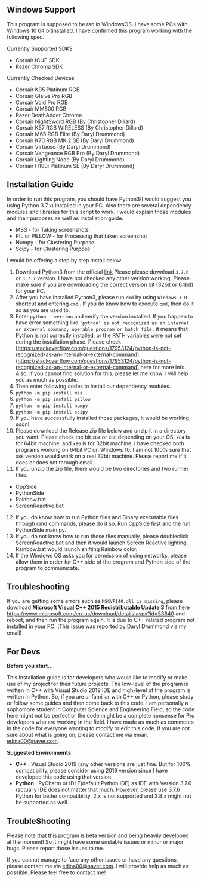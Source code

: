 ## Windows Support
This program is supposed to be ran in WindowsOS. I have some PCs with Windows 10 64 bitinstalled. I have confirmed this program working with the following spec.


Currently Supported SDKS
- Corsair ICUE SDK
- Razer Chroma SDK

Currently Checked Devices
- Corsair K95 Platinum RGB
- Corsair Glaive Pro RGB
- Corsair Void Pro RGB
- Corsair MM800 RGB
- Razer DeathAdder Chroma
- Corsair NightSword RGB (By Christopher Dillard)
- Corsair K57 RGB WIRELESS (By Christopher Dillard)
- Corsair M65 RGB Elite (By Daryl Drummond)
- Corsair K70 RGB MK.2 SE (By Daryl Drummond)
- Corsair Virtuoso (By Daryl Drummond)
- Corsair Vengeance RGB Pro (By Daryl Drummond)
- Corsair Lighting Node (By Daryl Drummond)
- Corsair H100i Platinum SE (By Daryl Drummond)


## Installation Guide
In order to run this program, you should have Python3(I would suggest you using  Python 3.7.x) installed in your PC. Also there are several dependency modules and libraries for this script to work. I would explain those modules and their purposes as well as installation guide. 

 - MSS - for Taking screenshots
 - PIL or PILLOW - for Processing that taken screenshot
 - Numpy - for Clustering Purpose
 - Scipy - for Clustering Purpose

I would be offering a step by step install below. 

 1. Download Python3 from the official [link](https://www.python.org/downloads/) Please please download `3.7.6` or `3.7.7` version. I have not checked any other version working. Please make sure if you are downloading the correct version bit (32bit or 64bit) for your PC. 
 2. After you have installed Python3, please run `cmd` by using `Windows + R` shortcut and entering `cmd` . If you do know how to execute `cmd`, then do it so as you are used to.
 3. Enter `python --version` and verify the version installed. If you happen to have error something like `'python' is not recognized as an internal or external command,
operable program or batch file.`  it means that Python is not correctly installed, or the PATH variables were not set during the installation phase. Please check [https://stackoverflow.com/questions/17953124/python-is-not-recognized-as-an-internal-or-external-command](https://stackoverflow.com/questions/17953124/python-is-not-recognized-as-an-internal-or-external-command) here for more info. Also, if you cannot find solution for this, please let me know. I will help you as much as possible.
 4. Then enter following codes to install our dependency modules. 
 5. `python -m pip install mss`
 6. `python -m pip install pillow`
7. `python -m pip install numpy`
8. `python -m pip install scipy`
9. If you have successfully installed those packages, it would be working soon!
10. Please download the Release zip file below and unzip it in a directory you want. Please check the bit `x64` or `x86` depending on your OS. `x64` is for 64bit machine, and `x86` is for 32bit machine. I have checked both programs working on 64bit PC on Windows 10. I am not 100% sure that `x86` version would work on a real 32bit machine. Please report me if it does or does not through email. 
11. If you unzip the zip file, there would be two directories and two runner files.
- CppSide
- PythonSide
- Rainbow.bat
- ScreenReactive.bat
12. If you do know how to run Python files and Binary executable files through cmd commands, please do it so. Run CppSide first and the run PythonSide main.py.
13. If you do not know how to run those files manually, please doubleclick ScreenReactive.bat and then it would launch Screen Reactive lighting. Rainbow.bat would launch shifting Rainbow color.
14. If the Windows OS asks you for permission of using networks, please allow them in order for C++ side of the program and Python side of the program to communicate.

## Troubleshooting
If you are getting some errors such as `MSCVP140.dll is missing`, please download **Microsoft Visual C++ 2015 Redistributable Update 3** from here https://www.microsoft.com/en-us/download/details.aspx?id=53840 and reboot, and then run the program again. It is due to C++ related program not installed in your PC. (This issue was reported by Daryl Drummond via my email)


## For Devs

**Before you start...**

This Installation guide is for developers who would like to modify or make use of my project for their future projects. The low-level of the program is written in C++ with Visual Studio 2019 IDE and high-level of the program is written in Python.  So, if you are unfamiliar with C++ or Python, please study or follow some guides and then come back to this code. I am personally a sophomore student in Computer Science and Engineering Field, so the code here might not be perfect or the code might be a complete nonsense for Pro developers who are working in the field. I have made as much as comments in the code for everyone wanting to modify or edit this code. If you are not sure about what is going on, please contact me via email, edina00@naver.com.


**Suggested Environments**
- **C++** : Visual Studio 2019 (any other versions are just fine.  But for 100% compatibility, please consider using 2019 version since I have developed this code using that version.
- **Python** : PyCharm or IDLE(default Python IDE) as IDE with Version 3.7.6 (actually IDE does not matter that much. However, please use 3.7.6 Python for better compatibility, 2.x is not supported and 3.8.x might not be supported as well.


## TroubleShooting
Please note that this program is beta version and being heavily developed at the moment! So it might have some unstable issues or minor or major bugs. Please report those issues to me. 

If you cannot manage to face any other issues or have any questions, please contact me via edina00@naver.com. I will provide help as much as possible. Please feel free to contact me! 

